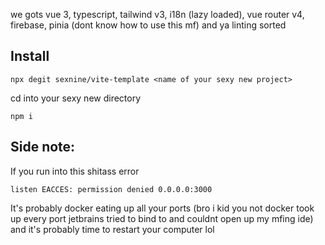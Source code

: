 we gots vue 3, typescript, tailwind v3, i18n (lazy loaded), vue router v4, firebase, pinia (dont know how to use this mf) and ya linting sorted

## Install
`npx degit sexnine/vite-template <name of your sexy new project>`

cd into your sexy new directory

`npm i`

## Side note:
If you run into this shitass error
```
listen EACCES: permission denied 0.0.0.0:3000
```
It's probably docker eating up all your ports (bro i kid you not docker took up every port jetbrains tried to bind to and couldnt open up my mfing ide) and it's probably time to restart your computer lol